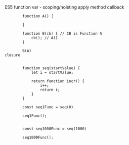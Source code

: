 ES5
    function
    var -   scoping/hoisting
    apply method
    callback

            function A() {

            }

            function B(cb) { // CB is Function A
                cb(); // A()
            }

            B(A)
    closure


            function seq(startValue) {
                let i = startValue;

                return function incr() {
                    i++;
                    return i;
                }   
            }

            const seq1Func = seq(0)

            seq1Func(); 


            const seq1000Func = seq(1000)

            seq1000Func(); 